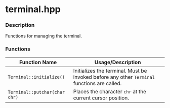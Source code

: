 terminal.hpp
============

### Description
Functions for managing the terminal.

### Functions
| Function Name | Usage/Description |
| --- | --- |
| `Terminal::initialize()` | Initializes the terminal. Must be invoked before any other `Terminal` functions are called. |
| `Terminal::putchar(char chr)` | Places the character `chr` at the current cursor position. |